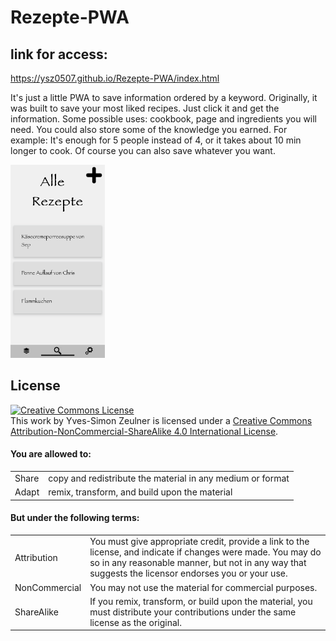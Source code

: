 # Rezepte-PWA

## link for access: 
https://ysz0507.github.io/Rezepte-PWA/index.html

It's just a little PWA to save information ordered by a keyword.
Originally, it was built to save your most liked recipes. Just click it and get the information.
Some possible uses: cookbook, page and ingredients you will need. You could also store some of the knowledge you earned. For example: It's enough for 5 people instead of 4, or it takes about 10 min longer to cook.
Of course you can also save whatever you want.

<img src="example.png" width="30%">

## License
<a rel="license" href="http://creativecommons.org/licenses/by-nc-sa/4.0/" target='_blank'>
        <img alt="Creative Commons License" style="border-width:0" src="https://i.creativecommons.org/l/by-nc-sa/4.0/88x31.png" />
    </a><br />
    This 
    <span xmlns:dct="http://purl.org/dc/terms/" href="http://purl.org/dc/dcmitype/InteractiveResource" rel="dct:type">work</span>
    by 
    <span xmlns:cc="http://creativecommons.org/ns#" property="cc:attributionName">Yves-Simon Zeulner</span> 
    is licensed under a 
    <a rel="license" href="http://creativecommons.org/licenses/by-nc-sa/4.0/" target='_blank'>Creative Commons Attribution-NonCommercial-ShareAlike 4.0 International License</a>.

#### You are allowed to:
<table>
  <tr>
    <td>Share</td>
    <td>copy and redistribute the material in any medium or format</td>
  </tr>
  <tr>
    <td>Adapt</td>
    <td>remix, transform, and build upon the material</td>
  </tr>
</table>

#### But under the following terms:
<table>
  <tr>
    <td>Attribution</td>
    <td>You must give appropriate credit, provide a link to the license, and indicate if changes were made. You may do so in any reasonable manner, but not in any way that suggests the licensor endorses you or your use.</td>
  </tr>
  <tr>
    <td>NonCommercial</td>
    <td>You may not use the material for commercial purposes.</td>
  </tr>
  <tr>
    <td>ShareAlike</td>
    <td>If you remix, transform, or build upon the material, you must distribute your contributions under the same license as the original.</td>
  </tr>
</table>
